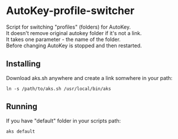 AutoKey-profile-switcher
========================

Script for switching "profiles" (folders) for AutoKey.  
It doesn't remove original autokey folder if it's not a link.  
It takes one parameter - the name of the folder.  
Before changing AutoKey is stopped and then restarted.  

Installing
---
Download aks.sh anywhere and create a link somwhere in your path:
```
ln -s /path/to/aks.sh /usr/local/bin/aks
```

Running
---
If you have "default" folder in your scripts path:
```
aks default
```

